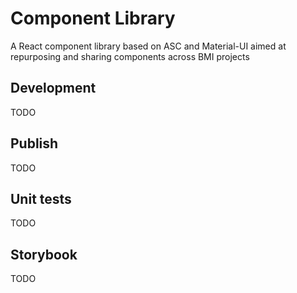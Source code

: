 # Component Library

A React component library based on ASC and Material-UI aimed at repurposing and sharing components across BMI projects

## Development

TODO

## Publish

TODO

## Unit tests

TODO

## Storybook

TODO
